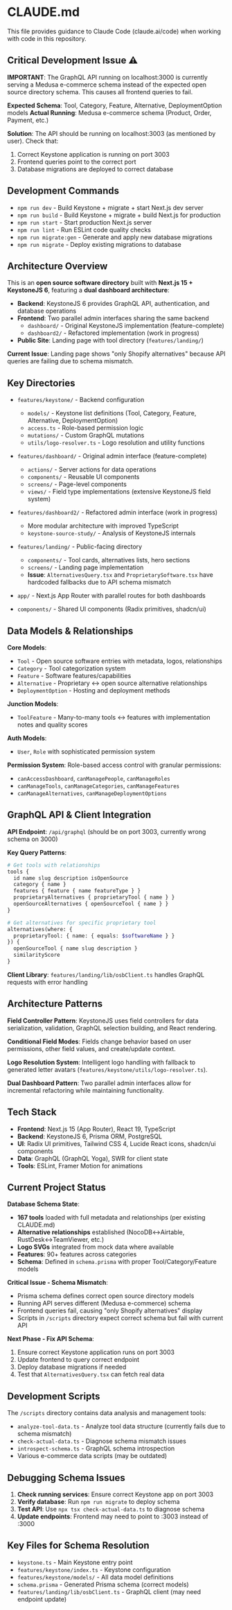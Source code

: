 # CLAUDE.md

This file provides guidance to Claude Code (claude.ai/code) when working with code in this repository.

## Critical Development Issue ⚠️

**IMPORTANT**: The GraphQL API running on localhost:3000 is currently serving a Medusa e-commerce schema instead of the expected open source directory schema. This causes all frontend queries to fail.

**Expected Schema**: Tool, Category, Feature, Alternative, DeploymentOption models
**Actual Running**: Medusa e-commerce schema (Product, Order, Payment, etc.)

**Solution**: The API should be running on localhost:3003 (as mentioned by user). Check that:
1. Correct Keystone application is running on port 3003
2. Frontend queries point to the correct port
3. Database migrations are deployed to correct database

## Development Commands

- `npm run dev` - Build Keystone + migrate + start Next.js dev server
- `npm run build` - Build Keystone + migrate + build Next.js for production  
- `npm run start` - Start production Next.js server
- `npm run lint` - Run ESLint code quality checks
- `npm run migrate:gen` - Generate and apply new database migrations
- `npm run migrate` - Deploy existing migrations to database

## Architecture Overview

This is an **open source software directory** built with **Next.js 15 + KeystoneJS 6**, featuring a **dual dashboard architecture**:

- **Backend**: KeystoneJS 6 provides GraphQL API, authentication, and database operations
- **Frontend**: Two parallel admin interfaces sharing the same backend
  - `dashboard/` - Original KeystoneJS implementation (feature-complete)
  - `dashboard2/` - Refactored implementation (work in progress)
- **Public Site**: Landing page with tool directory (`features/landing/`)

**Current Issue**: Landing page shows "only Shopify alternatives" because API queries are failing due to schema mismatch.

## Key Directories

- `features/keystone/` - Backend configuration
  - `models/` - Keystone list definitions (Tool, Category, Feature, Alternative, DeploymentOption)
  - `access.ts` - Role-based permission logic
  - `mutations/` - Custom GraphQL mutations
  - `utils/logo-resolver.ts` - Logo resolution and utility functions

- `features/dashboard/` - Original admin interface (feature-complete)
  - `actions/` - Server actions for data operations
  - `components/` - Reusable UI components
  - `screens/` - Page-level components
  - `views/` - Field type implementations (extensive KeystoneJS field system)

- `features/dashboard2/` - Refactored admin interface (work in progress)
  - More modular architecture with improved TypeScript
  - `keystone-source-study/` - Analysis of KeystoneJS internals

- `features/landing/` - Public-facing directory
  - `components/` - Tool cards, alternatives lists, hero sections
  - `screens/` - Landing page implementation
  - **Issue**: `AlternativesQuery.tsx` and `ProprietarySoftware.tsx` have hardcoded fallbacks due to API schema mismatch

- `app/` - Next.js App Router with parallel routes for both dashboards
- `components/` - Shared UI components (Radix primitives, shadcn/ui)

## Data Models & Relationships

**Core Models**:
- `Tool` - Open source software entries with metadata, logos, relationships
- `Category` - Tool categorization system  
- `Feature` - Software features/capabilities
- `Alternative` - Proprietary ↔ open source alternative relationships
- `DeploymentOption` - Hosting and deployment methods

**Junction Models**: 
- `ToolFeature` - Many-to-many tools ↔ features with implementation notes and quality scores

**Auth Models**: 
- `User`, `Role` with sophisticated permission system

**Permission System**: Role-based access control with granular permissions:
- `canAccessDashboard`, `canManagePeople`, `canManageRoles`  
- `canManageTools`, `canManageCategories`, `canManageFeatures`
- `canManageAlternatives`, `canManageDeploymentOptions`

## GraphQL API & Client Integration

**API Endpoint**: `/api/graphql` (should be on port 3003, currently wrong schema on 3000)

**Key Query Patterns**:
```graphql
# Get tools with relationships
tools {
  id name slug description isOpenSource
  category { name }
  features { feature { name featureType } }
  proprietaryAlternatives { proprietaryTool { name } }
  openSourceAlternatives { openSourceTool { name } }
}

# Get alternatives for specific proprietary tool
alternatives(where: { 
  proprietaryTool: { name: { equals: $softwareName } } 
}) {
  openSourceTool { name slug description }
  similarityScore
}
```

**Client Library**: `features/landing/lib/osbClient.ts` handles GraphQL requests with error handling

## Architecture Patterns

**Field Controller Pattern**: KeystoneJS uses field controllers for data serialization, validation, GraphQL selection building, and React rendering.

**Conditional Field Modes**: Fields change behavior based on user permissions, other field values, and create/update context.

**Logo Resolution System**: Intelligent logo handling with fallback to generated letter avatars (`features/keystone/utils/logo-resolver.ts`).

**Dual Dashboard Pattern**: Two parallel admin interfaces allow for incremental refactoring while maintaining functionality.

## Tech Stack

- **Frontend**: Next.js 15 (App Router), React 19, TypeScript
- **Backend**: KeystoneJS 6, Prisma ORM, PostgreSQL  
- **UI**: Radix UI primitives, Tailwind CSS 4, Lucide React icons, shadcn/ui components
- **Data**: GraphQL (GraphQL Yoga), SWR for client state
- **Tools**: ESLint, Framer Motion for animations

## Current Project Status

**Database Schema State**:
- **167 tools** loaded with full metadata and relationships (per existing CLAUDE.md)
- **Alternative relationships** established (NocoDB↔Airtable, RustDesk↔TeamViewer, etc.)
- **Logo SVGs** integrated from mock data where available
- **Features**: 90+ features across categories
- **Schema**: Defined in `schema.prisma` with proper Tool/Category/Feature models

**Critical Issue - Schema Mismatch**:
- Prisma schema defines correct open source directory models
- Running API serves different (Medusa e-commerce) schema
- Frontend queries fail, causing "only Shopify alternatives" display
- Scripts in `/scripts` directory expect correct schema but fail with current API

**Next Phase - Fix API Schema**:
1. Ensure correct Keystone application runs on port 3003
2. Update frontend to query correct endpoint
3. Deploy database migrations if needed
4. Test that `AlternativesQuery.tsx` can fetch real data

## Development Scripts

The `/scripts` directory contains data analysis and management tools:
- `analyze-tool-data.ts` - Analyze tool data structure (currently fails due to schema mismatch)
- `check-actual-data.ts` - Diagnose schema mismatch issues
- `introspect-schema.ts` - GraphQL schema introspection
- Various e-commerce data scripts (may be outdated)

## Debugging Schema Issues

1. **Check running services**: Ensure correct Keystone app on port 3003
2. **Verify database**: Run `npm run migrate` to deploy schema
3. **Test API**: Use `npx tsx check-actual-data.ts` to diagnose schema
4. **Update endpoints**: Frontend may need to point to :3003 instead of :3000

## Key Files for Schema Resolution

- `keystone.ts` - Main Keystone entry point
- `features/keystone/index.ts` - Keystone configuration
- `features/keystone/models/` - All data model definitions
- `schema.prisma` - Generated Prisma schema (correct models)
- `features/landing/lib/osbClient.ts` - GraphQL client (may need endpoint update)